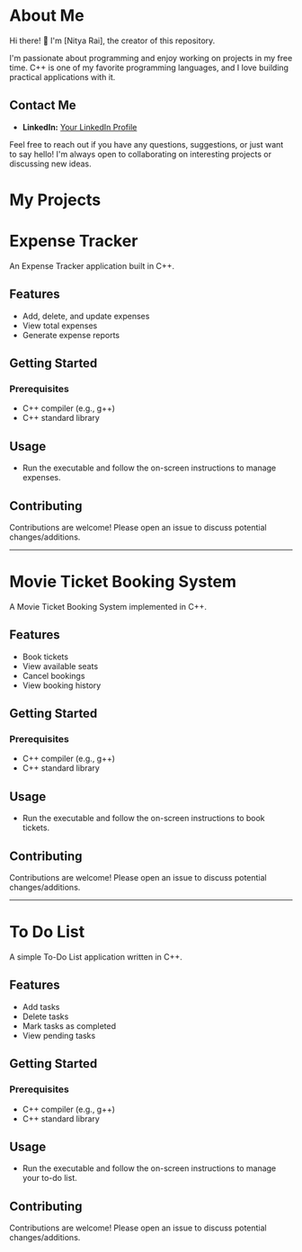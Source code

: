 # About Me

Hi there! 👋 I'm [Nitya Rai], the creator of this repository.

I'm passionate about programming and enjoy working on projects in my free time. C++ is one of my favorite programming languages, and I love building practical applications with it.

## Contact Me

- **LinkedIn:** [Your LinkedIn Profile](https://www.linkedin.com/in/nitya-rai)

Feel free to reach out if you have any questions, suggestions, or just want to say hello! I'm always open to collaborating on interesting projects or discussing new ideas.

# My Projects

# Expense Tracker

An Expense Tracker application built in C++.

## Features

- Add, delete, and update expenses
- View total expenses
- Generate expense reports

## Getting Started

### Prerequisites

- C++ compiler (e.g., g++)
- C++ standard library

## Usage

- Run the executable and follow the on-screen instructions to manage expenses.

## Contributing

Contributions are welcome! Please open an issue to discuss potential changes/additions.

---

# Movie Ticket Booking System

A Movie Ticket Booking System implemented in C++.

## Features

- Book tickets
- View available seats
- Cancel bookings
- View booking history

## Getting Started

### Prerequisites

- C++ compiler (e.g., g++)
- C++ standard library

## Usage

- Run the executable and follow the on-screen instructions to book tickets.

## Contributing

Contributions are welcome! Please open an issue to discuss potential changes/additions.

---

# To Do List

A simple To-Do List application written in C++.

## Features

- Add tasks
- Delete tasks
- Mark tasks as completed
- View pending tasks

## Getting Started

### Prerequisites

- C++ compiler (e.g., g++)
- C++ standard library

## Usage

- Run the executable and follow the on-screen instructions to manage your to-do list.

## Contributing

Contributions are welcome! Please open an issue to discuss potential changes/additions.

